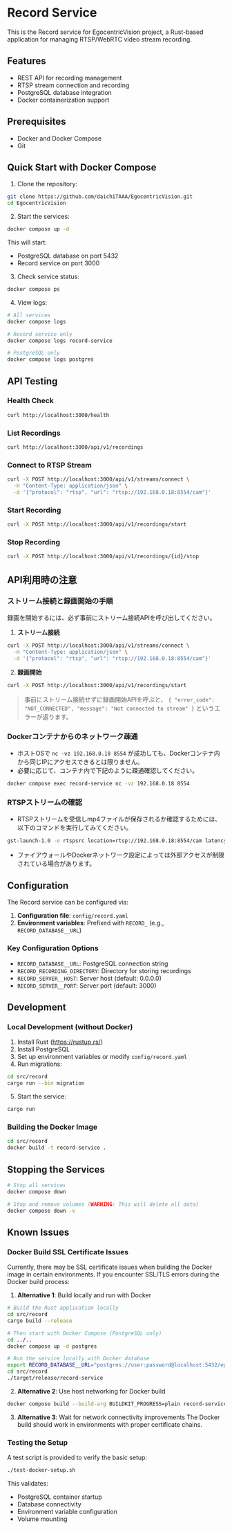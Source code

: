 # Record Service

This is the Record service for EgocentricVision project, a Rust-based application for managing RTSP/WebRTC video stream recording.

## Features

- REST API for recording management
- RTSP stream connection and recording
- PostgreSQL database integration
- Docker containerization support

## Prerequisites

- Docker and Docker Compose
- Git

## Quick Start with Docker Compose

1. Clone the repository:
```bash
git clone https://github.com/daichiTAAA/EgocentricVision.git
cd EgocentricVision
```

2. Start the services:
```bash
docker compose up -d
```

This will start:
- PostgreSQL database on port 5432
- Record service on port 3000

3. Check service status:
```bash
docker compose ps
```

4. View logs:
```bash
# All services
docker compose logs

# Record service only
docker compose logs record-service

# PostgreSQL only
docker compose logs postgres
```

## API Testing

### Health Check
```bash
curl http://localhost:3000/health
```

### List Recordings
```bash
curl http://localhost:3000/api/v1/recordings
```

### Connect to RTSP Stream
```bash
curl -X POST http://localhost:3000/api/v1/streams/connect \
  -H "Content-Type: application/json" \
  -d '{"protocol": "rtsp", "url": "rtsp://192.168.0.18:8554/cam"}'
```

### Start Recording
```bash
curl -X POST http://localhost:3000/api/v1/recordings/start
```

### Stop Recording
```bash
curl -X POST http://localhost:3000/api/v1/recordings/{id}/stop
```

## API利用時の注意

### ストリーム接続と録画開始の手順

録画を開始するには、必ず事前にストリーム接続APIを呼び出してください。

1. **ストリーム接続**
```bash
curl -X POST http://localhost:3000/api/v1/streams/connect \
  -H "Content-Type: application/json" \
  -d '{"protocol": "rtsp", "url": "rtsp://192.168.0.18:8554/cam"}'
```
2. **録画開始**
```bash
curl -X POST http://localhost:3000/api/v1/recordings/start
```

> 事前にストリーム接続せずに録画開始APIを呼ぶと、
> `{ "error_code": "NOT_CONNECTED", "message": "Not connected to stream" }`
> というエラーが返ります。

### Dockerコンテナからのネットワーク疎通

- ホストOSで `nc -vz 192.168.0.18 8554` が成功しても、Dockerコンテナ内から同じIPにアクセスできるとは限りません。
- 必要に応じて、コンテナ内で下記のように疎通確認してください。

```bash
docker compose exec record-service nc -vz 192.168.0.18 8554
```

### RTSPストリームの確認
- RTSPストリームを受信しmp4ファイルが保存されるか確認するためには、以下のコマンドを実行してみてください。
```bash
gst-launch-1.0 -e rtspsrc location=rtsp://192.168.0.18:8554/cam latency=0 ! rtph264depay ! h264parse ! mp4mux ! filesink location=test.mp4
```

- ファイアウォールやDockerネットワーク設定によっては外部アクセスが制限されている場合があります。

## Configuration

The Record service can be configured via:

1. **Configuration file**: `config/record.yaml`
2. **Environment variables**: Prefixed with `RECORD_` (e.g., `RECORD_DATABASE__URL`)

### Key Configuration Options

- `RECORD_DATABASE__URL`: PostgreSQL connection string
- `RECORD_RECORDING_DIRECTORY`: Directory for storing recordings
- `RECORD_SERVER__HOST`: Server host (default: 0.0.0.0)
- `RECORD_SERVER__PORT`: Server port (default: 3000)

## Development

### Local Development (without Docker)

1. Install Rust (https://rustup.rs/)
2. Install PostgreSQL
3. Set up environment variables or modify `config/record.yaml`
4. Run migrations:
```bash
cd src/record
cargo run --bin migration
```
5. Start the service:
```bash
cargo run
```

### Building the Docker Image

```bash
cd src/record
docker build -t record-service .
```

## Stopping the Services

```bash
# Stop all services
docker compose down

# Stop and remove volumes (WARNING: This will delete all data)
docker compose down -v
```

## Known Issues

### Docker Build SSL Certificate Issues
Currently, there may be SSL certificate issues when building the Docker image in certain environments. If you encounter SSL/TLS errors during the Docker build process:

1. **Alternative 1**: Build locally and run with Docker
```bash
# Build the Rust application locally
cd src/record
cargo build --release

# Then start with Docker Compose (PostgreSQL only)
cd ../..
docker compose up -d postgres

# Run the service locally with Docker database
export RECORD_DATABASE__URL="postgres://user:password@localhost:5432/egocentric_vision"
cd src/record
./target/release/record-service
```

2. **Alternative 2**: Use host networking for Docker build
```bash
docker compose build --build-arg BUILDKIT_PROGRESS=plain record-service
```

3. **Alternative 3**: Wait for network connectivity improvements
The Docker build should work in environments with proper certificate chains.

### Testing the Setup
A test script is provided to verify the basic setup:
```bash
./test-docker-setup.sh
```

This validates:
- PostgreSQL container startup
- Database connectivity
- Environment variable configuration
- Volume mounting